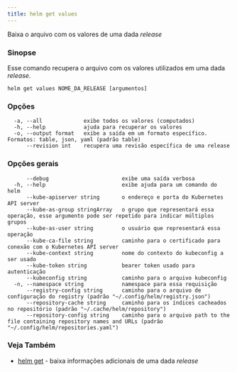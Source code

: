 ```yaml
---
title: helm get values
---
```

Baixa o arquivo com os valores de uma dada _release_

### Sinopse

Esse comando recupera o arquivo com os valores utilizados em uma dada _release_.

```
helm get values NOME_DA_RELEASE [argumentos]
```

### Opções

```
  -a, --all             exibe todos os valores (computados)
  -h, --help            ajuda para recuperar os valores
  -o, --output format   exibe a saída em um formato específico. Formatos: table, json, yaml (padrão table)
      --revision int    recupera uma revisão específica de uma release
```

### Opções gerais

```
      --debug                       exibe uma saída verbosa
  -h, --help                        exibe ajuda para um comando do helm
      --kube-apiserver string       o endereço e porta do Kubernetes API server
      --kube-as-group stringArray   o grupo que representará essa operação, esse argumento pode ser repetido para indicar múltiplos grupos
      --kube-as-user string         o usuário que representará essa operação
      --kube-ca-file string         caminho para o certificado para conexão com o Kubernetes API server
      --kube-context string         nome do contexto do kubeconfig a ser usado
      --kube-token string           bearer token usado para autenticação
      --kubeconfig string           caminho para o arquivo kubeconfig
  -n, --namespace string            namespace para essa requisição
      --registry-config string      caminho para o arquivo de configuração do registry (padrão "~/.config/helm/registry.json")
      --repository-cache string     caminho para os índices cacheados no repositório (padrão "~/.cache/helm/repository")
      --repository-config string    caminho para o arquivo path to the file containing repository names and URLs (padrão "~/.config/helm/repositories.yaml")
```

### Veja Também

* [helm get](/helm/helm_get.md) - baixa informações adicionais de uma dada _release_
